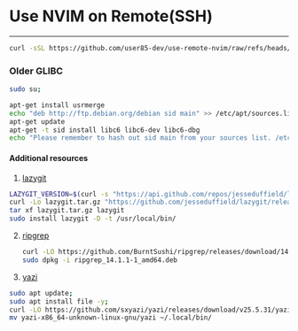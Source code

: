 # Use NVIM on Remote(SSH)
---
```bash
curl -sSL https://github.com/user85-dev/use-remote-nvim/raw/refs/heads/main/setup-nvim.sh | bash
```

### Older GLIBC
```bash
sudo su;

apt-get install usrmerge
echo "deb http://ftp.debian.org/debian sid main" >> /etc/apt/sources.list
apt-get update
apt-get -t sid install libc6 libc6-dev libc6-dbg
echo "Please remember to hash out sid main from your sources list. /etc/apt/sources.list"
```

#### Additional resources
1. [lazygit](https://github.com/jesseduffield/lazygit?tab=readme-ov-file#debian-and-ubuntu)

  ```bash
  LAZYGIT_VERSION=$(curl -s "https://api.github.com/repos/jesseduffield/lazygit/releases/latest" | \grep -Po '"tag_name": *"v\K[^"]*')
  curl -Lo lazygit.tar.gz "https://github.com/jesseduffield/lazygit/releases/download/v${LAZYGIT_VERSION}/lazygit_${LAZYGIT_VERSION}_Linux_x86_64.tar.gz"
  tar xf lazygit.tar.gz lazygit
  sudo install lazygit -D -t /usr/local/bin/
  ```

2. [ripgrep](https://github.com/BurntSushi/ripgrep?tab=readme-ov-file#installation)

   ```bash
   curl -LO https://github.com/BurntSushi/ripgrep/releases/download/14.1.1/ripgrep_14.1.1-1_amd64.deb
   sudo dpkg -i ripgrep_14.1.1-1_amd64.deb
   ```
   
4. [yazi](https://yazi-rs.github.io/docs/installation#debian)

  ```bash
  sudo apt update;
  sudo apt install file -y;
  curl -LO https://github.com/sxyazi/yazi/releases/download/v25.5.31/yazi-x86_64-unknown-linux-gnu.zip; unzip yazi-x86_64-unknown-linux-gnu.zip;
  mv yazi-x86_64-unknown-linux-gnu/yazi ~/.local/bin/ 
  ```
 
